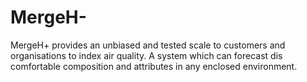 # MergeH-
MergeH+ provides an unbiased and tested scale to customers and organisations to index air quality. A system which can forecast dis comfortable composition and attributes in any enclosed environment.
